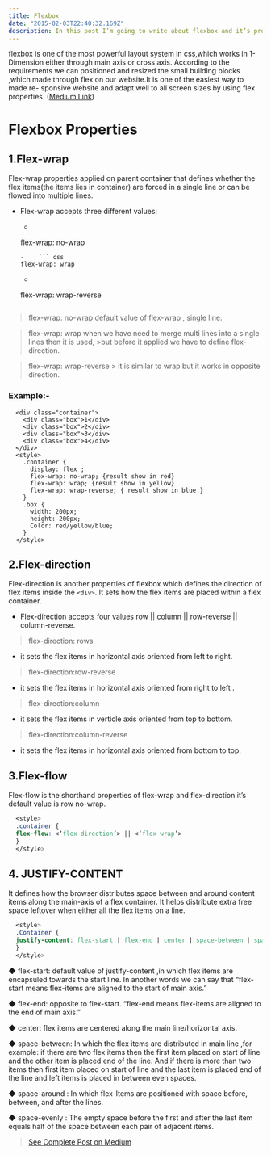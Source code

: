 ```yaml
---
title: Flexbox
date: "2015-02-03T22:40:32.169Z"
description: In this post I’m going to write about flexbox and it’s properties.
---
```

flexbox is one of the most powerful layout system in css,which works in 1-Dimension either through main axis or cross axis. According to the requirements we can positioned and resized the small building blocks ,which made through flex on our website.It is one of the easiest way to made re-
sponsive website and adapt well to all screen sizes by using flex properties.
([Medium Link](https://medium.com/@psubham94/flexbox-35ee27c18e83))

# Flexbox Properties

## 1.Flex-wrap

Flex-wrap properties applied on parent container that defines whether the flex 
items(the items lies in container) are forced in a single line or can be flowed
into multiple lines. 

- Flex-wrap accepts three different values:
  -  ``` css
   flex-wrap: no-wrap
   ```
  -    ``` css
  flex-wrap: wrap
  ```
  -    ``` css 
  flex-wrap: wrap-reverse
  ```

>  flex-wrap: no-wrap
  > default value of flex-wrap , single line.

>   flex-wrap: wrap
  > when we have need to merge multi lines into a single lines then it is used,
    >but before it applied we have to define flex-direction.

>  flex-wrap: wrap-reverse
    > it is similar to wrap but it works in opposite direction.
### Example:-
```
  <div class="container">
    <div class="box">1</div>
    <div class="box">2</div>
    <div class="box">3</div>
    <div class="box">4</div>
  </div>
  <style>
    .container {
      display: flex ;
      flex-wrap: no-wrap; {result show in red}
      flex-wrap: wrap; {result show in yellow}
      flex-wrap: wrap-reverse; { result show in blue }
    }
    .box {
      width: 200px;
      height:-200px;
      Color: red/yellow/blue;
    }
  </style>
```



## 2.Flex-direction

Flex-direction is another properties of flexbox which defines the direction of flex items inside the ```<div>```. It sets how the flex items are placed within a flex container.
 - Flex-direction accepts four values row || column || row-reverse || column-reverse.

> flex-direction: rows 
 - it sets the flex items in horizontal axis oriented from left to right.


> flex-direction:row-reverse
  - it sets the flex items in horizontal axis oriented from right to left .
> flex-direction:column 
  - it sets the flex items in verticle axis oriented from top to bottom.
> flex-direction:column-reverse 
  - it sets the flex items in horizontal axis oriented from bottom to top.


## 3.Flex-flow

Flex-flow is the shorthand properties of flex-wrap and flex-direction.it’s default value is row no-wrap.
``` css
  <style>
  .container {
  flex-flow: <‘flex-direction’> || <‘flex-wrap’>
  }
  </style>
```



## 4. JUSTIFY-CONTENT

It defines how the browser distributes space between and around content items along the main-axis of a flex container. It helps distribute extra free space leftover when either all the flex items on a line.
``` css
  <style>
  .Container {
  justify-content: flex-start | flex-end | center | space-between | space-around | space-evenly;
  }
  </style>
```
◆ flex-start: 
  default value of justify-content ,in which flex items are encapsuled towards the start line.
  In another words we can say that “flex-start means flex-items are aligned to the start of main axis.”



◆ flex-end: 
  opposite to flex-start.
 “flex-end means flex-items are aligned to the end of main axis.”

◆ center:
  flex items are centered along the main line/horizontal axis.

◆ space-between:
  In which the flex items are distributed in main line ,for example: if there are two flex items then
  the first item placed on start of line and the other item is placed end of the line. And if there is
  more than two items then first item placed on start of line and the last item is placed end of the 
  line and left items is placed in between even spaces.

◆ space-around :
  In which flex-Items are positioned with space before, between, and after the lines.

◆ space-evenly :
The empty space before the first and after the last item equals half of the space between each pair of adjacent items.

>  [See Complete Post on Medium](https://medium.com/@psubham94/flexbox-35ee27c18e83)



